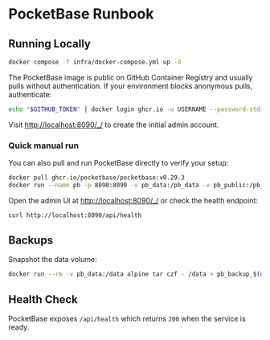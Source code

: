 # PocketBase Runbook

## Running Locally

```bash
docker compose -f infra/docker-compose.yml up -d
```

The PocketBase image is public on GitHub Container Registry and usually pulls without authentication. If your environment blocks anonymous pulls, authenticate:

```bash
echo "$GITHUB_TOKEN" | docker login ghcr.io -u USERNAME --password-stdin
```

Visit [http://localhost:8090/\_/](http://localhost:8090/_/) to create the initial admin account.

### Quick manual run

You can also pull and run PocketBase directly to verify your setup:

```bash
docker pull ghcr.io/pocketbase/pocketbase:v0.29.3
docker run --name pb -p 8090:8090 -v pb_data:/pb_data -v pb_public:/pb_public ghcr.io/pocketbase/pocketbase:v0.29.3 serve --http 0.0.0.0:8090
```

Open the admin UI at [http://localhost:8090/\_/](http://localhost:8090/_/) or check the health endpoint:

```bash
curl http://localhost:8090/api/health
```

## Backups

Snapshot the data volume:

```bash
docker run --rm -v pb_data:/data alpine tar czf - /data > pb_backup_$(date +%F).tgz
```

## Health Check

PocketBase exposes `/api/health` which returns `200` when the service is ready.
